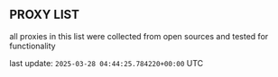## PROXY LIST

all proxies in this list were collected from open sources and tested for functionality

last update: `2025-03-28 04:44:25.784220+00:00` UTC